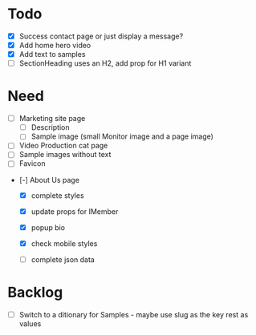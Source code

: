 # Todo
- [x] Success contact page or just display a message?
- [x] Add home hero video
- [x] Add text to samples
- [ ] SectionHeading uses an H2, add prop for H1 variant

# Need
- [ ] Marketing site page
  - [ ] Description
  - [ ] Sample image (small Monitor image and a page image)
- [ ] Video Production cat page
 - [ ] Sample images without text
 - [ ] Favicon

- [-] About Us page
  - [x] complete styles
  - [x] update props for IMember
  - [x] popup bio
  - [x] check mobile styles
  - [ ] complete json data


# Backlog
- [ ] Switch to a ditionary for Samples - maybe use slug as the key rest as values
